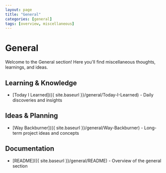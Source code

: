 ```yaml
---
layout: page
title: "General"
categories: [general]
tags: [overview, miscellaneous]
---
```


# General

Welcome to the General section! Here you'll find miscellaneous thoughts, learnings, and ideas.

## Learning & Knowledge
- [Today I Learned]({{ site.baseurl }}/general/Today-I-Learned) - Daily discoveries and insights

## Ideas & Planning
- [Way Backburner]({{ site.baseurl }}/general/Way-Backburner) - Long-term project ideas and concepts

## Documentation
- [README]({{ site.baseurl }}/general/README) - Overview of the general section
